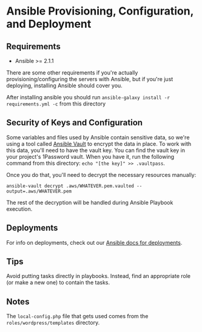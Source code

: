 # Ansible Provisioning, Configuration, and Deployment

## Requirements

* Ansible >= 2.1.1

There are some other requirements if you're actually provisioning/configuring the servers with Ansible, but if you're just deploying, installing Ansible should cover you.

After installing ansible you should run `ansible-galaxy install -r requirements.yml -c` from this directory

## Security of Keys and Configuration
Some variables and files used by Ansible contain sensitive data, so we're using a tool called [Ansible Vault](http://docs.ansible.com/ansible/playbooks_vault.html) to encrypt the data in place.  To work with this data, you'll need to have the vault key.  You can find the vault key in your project's 1Password vault. When you have it, run the following command from this directory: `echo "[the key]" >> .vaultpass`.

Once you do that, you'll need to decrypt the necessary resources manually:

```
ansible-vault decrypt .aws/WHATEVER.pem.vaulted --output=.aws/WHATEVER.pem
```

The rest of the decryption will be handled during Ansible Playbook execution.

## Deployments

For info on deployments, check out our [Ansible docs for deployments](/docs/ansible/deploys.md).

## Tips

Avoid putting tasks directly in playbooks. Instead, find an appropriate role (or make a new one) to contain the tasks.

## Notes

The `local-config.php` file that gets used comes from the `roles/wordpress/templates` directory.